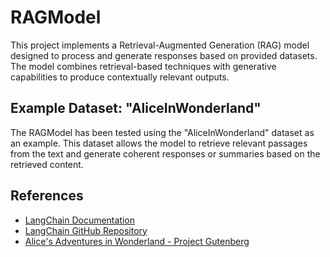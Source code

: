 # RAGModel

This project implements a Retrieval-Augmented Generation (RAG) model designed to process and generate responses based on provided datasets. The model combines retrieval-based techniques with generative capabilities to produce contextually relevant outputs.

## Example Dataset: "AliceInWonderland"

The RAGModel has been tested using the "AliceInWonderland" dataset as an example. This dataset allows the model to retrieve relevant passages from the text and generate coherent responses or summaries based on the retrieved content.

## References

- [LangChain Documentation](https://langchain.readthedocs.io/)
- [LangChain GitHub Repository](https://github.com/hwchase17/langchain)
- [Alice's Adventures in Wonderland - Project Gutenberg](https://www.gutenberg.org/ebooks/11)